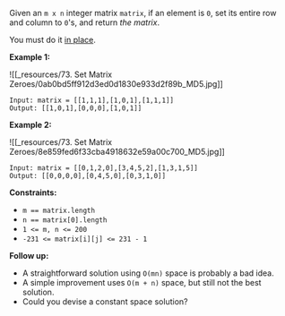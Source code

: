 Given an `m x n` integer matrix `matrix`, if an element is `0`, set its entire row and column to `0`'s, and return *the matrix*.

You must do it [in place](https://en.wikipedia.org/wiki/In-place_algorithm).

 

**Example 1:**

![[_resources/73. Set Matrix Zeroes/0ab0bd5ff912d3ed0d1830e933d2f89b_MD5.jpg]]

```
Input: matrix = [[1,1,1],[1,0,1],[1,1,1]]
Output: [[1,0,1],[0,0,0],[1,0,1]]
```

**Example 2:**

![[_resources/73. Set Matrix Zeroes/8e859fed6f33cba4918632e59a00c700_MD5.jpg]]

```
Input: matrix = [[0,1,2,0],[3,4,5,2],[1,3,1,5]]
Output: [[0,0,0,0],[0,4,5,0],[0,3,1,0]]
```

 

**Constraints:**

- `m == matrix.length`
- `n == matrix[0].length`
- `1 <= m, n <= 200`
- `-231 <= matrix[i][j] <= 231 - 1`

 

**Follow up:**

- A straightforward solution using `O(mn)` space is probably a bad idea.
- A simple improvement uses `O(m + n)` space, but still not the best solution.
- Could you devise a constant space solution?